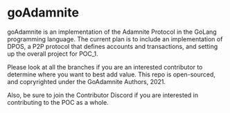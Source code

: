 # goAdamnite

goAdamnite is an implementation of the Adamnite Protocol in the GoLang programming language. The current plan is to include an implementation of DPOS, a P2P protocol that defines accounts and transactions, and setting up the overall project for POC_1.

Please look at all the branches if you are an interested contributor to determine where you want to best add value. This repo is open-sourced, and copryrighted under the GoAdamnite Authors, 2021.

Also, be sure to join the Contributor Discord if you are interested in contributing to the POC as a whole.
